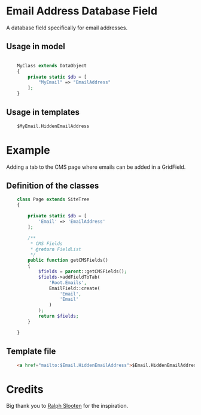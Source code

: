 # Email Address Database Field

A database field specifically for email addresses.

## Usage in model

```php

    MyClass extends DataObject
    {
        private static $db = [
            "MyEmail" => "EmailAddress"
        ];
    }
```

## Usage in templates
 
```html
    $MyEmail.HiddenEmailAddress
```


# Example

Adding a tab to the CMS page where emails can be added in a GridField.

## Definition of the classes

```php
    class Page extends SiteTree
    {

        private static $db = [
            'Email' => 'EmailAddress'
        ];

        /**
         * CMS Fields
         * @return FieldList
         */
        public function getCMSFields()
        {
            $fields = parent::getCMSFields();
            $fields->addFieldToTab(
                'Root.Emails',
                EmailField::create(
                    'Email',
                    'Email'
                )
            );
            return $fields;
        }

    }


```

## Template file

```html
    <a href="mailto:$Email.HiddenEmailAddress">$Email.HiddenEmailAddress</a>
```

# Credits

Big thank you to [Ralph Slooten](https://github.com/axllent) for the inspiration.
